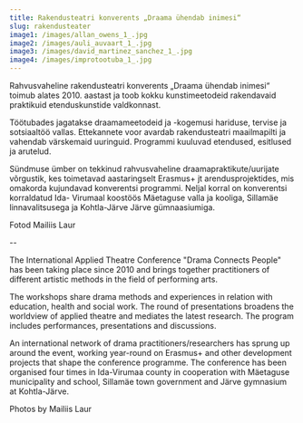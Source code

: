 ```yaml
---
title: Rakendusteatri konverents „Draama ühendab inimesi“
slug: rakendusteater
image1: /images/allan_owens_1_.jpg
image2: /images/auli_auvaart_1_.jpg
image3: /images/david_martinez_sanchez_1_.jpg
image4: /images/improtootuba_1_.jpg
---
```

Rahvusvaheline rakendusteatri konverents „Draama ühendab inimesi“ toimub alates 2010. aastast ja toob kokku kunstimeetodeid rakendavaid praktikuid etenduskunstide valdkonnast. 

Töötubades jagatakse draamameetodeid ja -kogemusi hariduse, tervise ja sotsiaaltöö vallas. Ettekannete voor avardab rakendusteatri maailmapilti ja vahendab värskemaid uuringuid. Programmi kuuluvad etendused, esitlused ja arutelud. 

Sündmuse ümber on tekkinud rahvusvaheline draamapraktikute/uurijate võrgustik, kes toimetavad aastaringselt Erasmus+ jt arendusprojektides, mis omakorda kujundavad konverentsi programmi. Neljal korral on konverentsi korraldatud Ida- Virumaal koostöös Mäetaguse valla ja kooliga, Sillamäe linnavalitsusega ja Kohtla-Järve Järve gümnaasiumiga.

Fotod Mailiis Laur

\--

The International Applied Theatre Conference "Drama Connects People" has been taking place since 2010 and brings together practitioners of different artistic methods in the field of performing arts. 

The workshops share drama methods and experiences in relation with education, health and social work. The round of presentations broadens the worldview of applied theatre and mediates the latest research. The program includes performances, presentations and discussions. 

An international network of drama practitioners/researchers has sprung up around the event, working year-round on Erasmus+ and other development projects that shape the conference programme. The conference has been organised four times in Ida-Virumaa county in cooperation with Mäetaguse municipality and school, Sillamäe town government and Järve gymnasium at Kohtla-Järve.

Photos by Mailiis Laur
